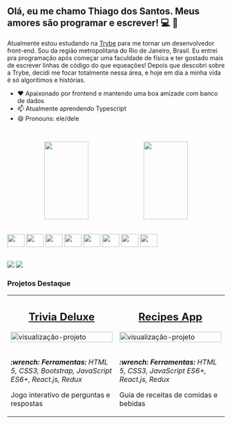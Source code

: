 ## Olá, eu me chamo Thiago dos Santos. Meus amores são programar e escrever! 💻 📝

Atualmente estou estudando na [Trybe](https://www.betrybe.com) para me tornar um desenvolvedor front-end. Sou da região metropolitana do Rio de Janeiro, Brasil. Eu entrei pra programação após começar uma faculdade de física e ter gostado mais de escrever linhas de código do que equeações! Depois que descobri sobre a Trybe, decidi me focar totalmente nessa área, e hoje em dia a minha vida é só algoritimos e histórias.

- ❤️ Apaixonado por frontend e mantendo uma boa amizade com banco de dados
- 📫 Atualmente aprendendo Typescript
- 😄 Pronouns: ele/dele

<br /><div align="center">
  <img width="45%" height="180em" src="https://github-readme-stats.vercel.app/api?username=ThiagoGlady&show_icons=true&theme=dark&include_all_commits=true&count_private=true"/>
  <img width="45%" height="180em" src="https://github-readme-stats.vercel.app/api/top-langs/?username=ThiagoGlady&layout=compact&langs_count=7&theme=dark"/>
</div>
<div style="display: inline_block"><br>
  <img src="https://cdn.jsdelivr.net/gh/devicons/devicon/icons/javascript/javascript-original.svg" height="30" width="40" />
  <img src="https://cdn.jsdelivr.net/gh/devicons/devicon/icons/typescript/typescript-original.svg" height="30" width="40" />
  <img src="https://cdn.jsdelivr.net/gh/devicons/devicon/icons/nodejs/nodejs-original.svg" height="30" width="40" />
  <img src="https://cdn.jsdelivr.net/gh/devicons/devicon/icons/html5/html5-original.svg" height="30" width="40" />
  <img src="https://cdn.jsdelivr.net/gh/devicons/devicon/icons/css3/css3-original.svg" height="30" width="40" />
  <img src="https://cdn.jsdelivr.net/gh/devicons/devicon/icons/react/react-original.svg" height="30" width="40" />
  <img src="https://cdn.jsdelivr.net/gh/devicons/devicon/icons/bootstrap/bootstrap-original.svg" height="30" width="40" />
  <img src="https://cdn.jsdelivr.net/gh/devicons/devicon/icons/mysql/mysql-original.svg" height="30" width="40" />
</div>
  
  ##
 
<div> 
  <a href = "mailto:thiagoglady@gmail.com"><img src="https://img.shields.io/badge/Gmail-D14836?style=for-the-badge&logo=gmail&logoColor=white" target="_blank"></a>
  <a href="https://www.linkedin.com/in/thiago-silva-dos-santos/" target="_blank"><img src="https://img.shields.io/badge/LinkedIn-0077B5?style=for-the-badge&logo=linkedin&logoColor=white" target="_blank"></a> 
</div>

### Projetos Destaque 

<table>
  <tr>
    <td valign="top" width="50%">
      <h2 align="center"><a href="https://thiagoglady.github.io/trivia-deluxe/#/">Trivia Deluxe</a></h2>
      <a href="https://thiagoglady.github.io/trivia-deluxe/#/">
        <img width="100%" src="https://i.imgur.com/JE8niYt.png" alt="visualização-projeto"/>
      </a>
      <br>
      <br>
      <p><em><strong>:wrench: Ferramentas:</strong> HTML 5, CSS3, Bootstrap, JavaScript ES6+, React.js, Redux</em></p>
      <p>Jogo interativo de perguntas e respostas</p>
    </td>
    <td valign="top" width="50%">
      <h2 align="center"><a href="https://github.com/ThiagoGlady/recipes-app">Recipes App</a></h2>
      <img width="100%" src="https://i.imgur.com/5KJjLQW.png" alt="visualização-projeto"/>
      <br>
      <br>
      <p><em><strong>:wrench: Ferramentas:</strong> HTML 5, CSS3, JavaScript ES6+, React.js, Redux</em></p>
      <p>Guia de receitas de comidas e bebidas</p>
    </td>
  </tr>
</table>
